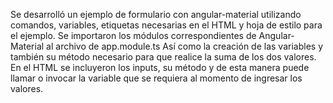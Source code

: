 Se desarrolló un ejemplo de formulario con angular-material utilizando comandos, variables, etiquetas necesarias en el HTML y hoja de estilo para el ejemplo.
Se importaron los módulos correspondientes de Angular-Material al archivo de app.module.ts 
Así como la creación de las variables y también su método necesario para que realice la suma de los dos valores.
En el HTML se incluyeron los inputs, su método y de esta manera  puede llamar o invocar la variable que se requiera al momento de ingresar los valores.

